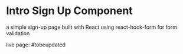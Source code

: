 # Intro Sign Up Component 
a simple sign-up page built with React using react-hook-form for form validation 

live page: #tobeupdated
